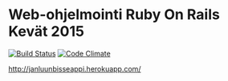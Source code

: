 # Web-ohjelmointi Ruby On Rails Kevät 2015

[![Build Status](https://travis-ci.org/JaniL/ratebeer-public.png)](https://travis-ci.org/JaniL/ratebeer-public)
[![Code Climate](https://codeclimate.com/github/JaniL/ratebeer-public.png)](https://codeclimate.com/github/JaniL/ratebeer-public)

http://janluunbisseappi.herokuapp.com/
